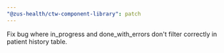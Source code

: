 ```yaml
---
"@zus-health/ctw-component-library": patch
---
```


Fix bug where in_progress and done_with_errors don't filter correctly in patient history table.
